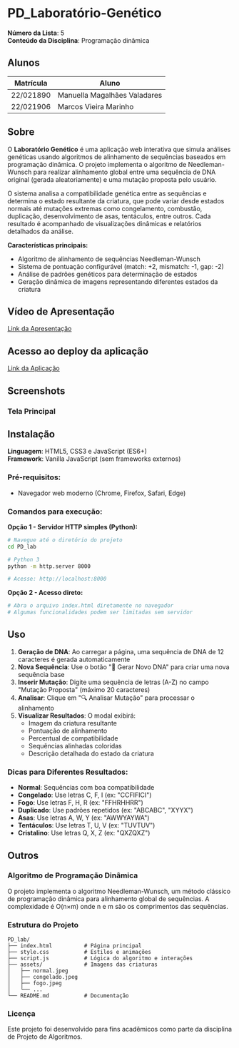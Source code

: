 # PD_Laboratório-Genético

**Número da Lista**: 5<br>
**Conteúdo da Disciplina**: Programação dinâmica<br>

## Alunos
|Matrícula | Aluno |
| -- | -- |
| 22/021890  |  Manuella Magalhães Valadares |
| 22/021906  |  Marcos Vieira Marinho |

## Sobre 
O **Laboratório Genético** é uma aplicação web interativa que simula análises genéticas usando algoritmos de alinhamento de sequências baseados em programação dinâmica. O projeto implementa o algoritmo de Needleman-Wunsch para realizar alinhamento global entre uma sequência de DNA original (gerada aleatoriamente) e uma mutação proposta pelo usuário.

O sistema analisa a compatibilidade genética entre as sequências e determina o estado resultante da criatura, que pode variar desde estados normais até mutações extremas como congelamento, combustão, duplicação, desenvolvimento de asas, tentáculos, entre outros. Cada resultado é acompanhado de visualizações dinâmicas e relatórios detalhados da análise.

**Características principais:**
- Algoritmo de alinhamento de sequências Needleman-Wunsch
- Sistema de pontuação configurável (match: +2, mismatch: -1, gap: -2)
- Análise de padrões genéticos para determinação de estados
- Geração dinâmica de imagens representando diferentes estados da criatura

## Vídeo de Apresentação

[Link da Apresentação](https://projeto-de-algoritmos-2025.github.io/PD_lab/)

## Acesso ao deploy da aplicação

[Link da Aplicação](https://projeto-de-algoritmos-2025.github.io/PD_lab/)

## Screenshots
### Tela Principal

## Instalação 
**Linguagem**: HTML5, CSS3 e JavaScript (ES6+)<br>
**Framework**: Vanilla JavaScript (sem frameworks externos)<br>

### Pré-requisitos:
- Navegador web moderno (Chrome, Firefox, Safari, Edge)

### Comandos para execução:

**Opção 1 - Servidor HTTP simples (Python):**
```bash
# Navegue até o diretório do projeto
cd PD_lab

# Python 3
python -m http.server 8000

# Acesse: http://localhost:8000
```

**Opção 2 - Acesso direto:**
```bash
# Abra o arquivo index.html diretamente no navegador
# Algumas funcionalidades podem ser limitadas sem servidor
```

## Uso 
1. **Geração de DNA**: Ao carregar a página, uma sequência de DNA de 12 caracteres é gerada automaticamente
2. **Nova Sequência**: Use o botão "🔄 Gerar Novo DNA" para criar uma nova sequência base
3. **Inserir Mutação**: Digite uma sequência de letras (A-Z) no campo "Mutação Proposta" (máximo 20 caracteres)
4. **Analisar**: Clique em "🔍 Analisar Mutação" para processar o alinhamento
5. **Visualizar Resultados**: O modal exibirá:
   - Imagem da criatura resultante
   - Pontuação de alinhamento
   - Percentual de compatibilidade
   - Sequências alinhadas coloridas
   - Descrição detalhada do estado da criatura

### Dicas para Diferentes Resultados:
- **Normal**: Sequências com boa compatibilidade
- **Congelado**: Use letras C, F, I (ex: "CCFIFICI")
- **Fogo**: Use letras F, H, R (ex: "FFHRHHRR")
- **Duplicado**: Use padrões repetidos (ex: "ABCABC", "XYYX")
- **Asas**: Use letras A, W, Y (ex: "AWWYAYWA")
- **Tentáculos**: Use letras T, U, V (ex: "TUVTUV")
- **Cristalino**: Use letras Q, X, Z (ex: "QXZQXZ")

## Outros 
### Algoritmo de Programação Dinâmica
O projeto implementa o algoritmo Needleman-Wunsch, um método clássico de programação dinâmica para alinhamento global de sequências. A complexidade é O(n×m) onde n e m são os comprimentos das sequências.

### Estrutura do Projeto
```
PD_lab/
├── index.html          # Página principal
├── style.css           # Estilos e animações
├── script.js           # Lógica do algoritmo e interações
├── assets/             # Imagens das criaturas
│   ├── normal.jpeg
│   ├── congelado.jpeg
│   ├── fogo.jpeg
│   └── ...
└── README.md           # Documentação
```

### Licença
Este projeto foi desenvolvido para fins acadêmicos como parte da disciplina de Projeto de Algoritmos.